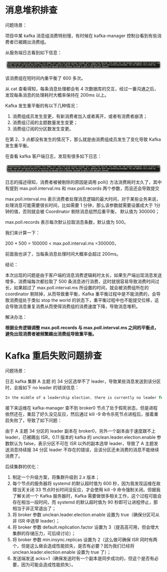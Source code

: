 # 消息堆积排查

问题场景：

项目中某 kafka 消息组消费特别慢，有时候在 kafka-manager 控制台看到有些消费者已被踢出消费组。

从服务端日志看到如下信息：

![图片](Kafka.assets/640)

该消费组在短时间内重平衡了 600 多次。

从 cat 查看得知，每条消息处理都会有 4 次数据库的交互，经过一番沟通之后，发现每条消息的处理耗时大概率保持在 200ms 以上。

Kafka 发生重平衡的有以下几种情况：

1. 消费组成员发生变更，有新消费者加入或者离开，或者有消费者崩溃；
2. 消费组订阅的主题数量发生变更；
3. 消费组订阅的分区数发生变更。

在第 2、3 点都没有发生的情况下，那么就是由消费组成员发生了变化导致 Kafka 发生重平衡。

在查看 kafka 客户端日志，发现有很多如下日志：

![图片](Kafka.assets/640)

日志的描述得知，消费者被被剔除的原因是调用 poll() 方法消费耗时太久了，其中有提到 max.poll.interval.ms 和 max.poll.records 两个参数，而且还会导致提交

max.poll.interval.ms 表示消费者处理消息逻辑的最大时间，对于某些业务来说，处理消息可能需要很长时间，比如需要 1 分钟，那么该参数就需要设置成大于 1分钟的值，否则就会被 Coordinator 剔除消息组然后重平衡， 默认值为 300000；

max.poll.records 表示每次默认拉取消息条数，默认值为 500。

我们来计算一下：

200 * 500 = 100000 < max.poll.interval.ms =300000，

前面我也讲了，当每条消息处理时间大概率会超过 200ms。

结论：

本次出现的问题是由于客户端的消息消费逻辑耗时太长，如果生产端出现消息发送增多，消费端每次都拉取了 500 条消息进行消费，这时就很容易导致消费时间过长，如果超过了 max.poll.interval.ms 所设置的时间，就会被消费组所在的 coordinator 剔除掉，从而导致重平衡，Kafka 重平衡过程中是不能消费的，会导致消费组处于类似 stop the world 的状态下，重平衡过程中也不能提交位移，这会导致消息重复消费从而使得消费组的消费速度下降，导致消息堆积。

解决办法：

**根据业务逻辑调整 max.poll.records 与 max.poll.interval.ms 之间的平衡点，避免出现消费者被频繁踢出消费组导致重平衡。**



# Kafka 重启失败问题排查

问题场景：

日志 kafka 集群 A 主题 的 34 分区选举不了 leader，导致某些消息发送到该分区时，会报如下 no leader 的错误信息：

```java
In the middle of a leadership election, there is currently no leader for this partition and hence it is unavailable for writes.
```

接下来运维在 kafka-manager 查不到 broker0 节点了处于假死状态，但是进程依然还在，重启了好久没见反应，然后通过 kill -9 命令杀死节点进程后，接着重启失败了，导致了如下问题：

由于 A 主题 34 分区的 leader 副本在 broker0，另外一个副本由于速度跟不上 leader，已被踢出 ISR，0.11 版本的 kafka 的 unclean.leader.election.enable 参数默认为 false，表示分区不可在 ISR 以外的副本选举 leader，导致了 A 主题发送消息持续报 34 分区 leader 不存在的错误，且该分区还未消费的消息不能继续消费了。



后续集群的优化：

1. 制定一个升级方案，将集群升级到 2.x 版本；
2. 每个节点的服务器将 systemd 的默认超时值为 600 秒，因为我发现运维在故障当天关闭 33 节点时长时间没反应，才会使用 kill -9 命令强制关闭。但据我了解关闭一个 Kafka 服务器时，Kafka 需要做很多相关工作，这个过程可能会存在相当一段时间，而 systemd 的默认超时值为 90 秒即可让进程停止，那相当于非正常退出了；
3. 将 broker 参数 unclean.leader.election.enable 设置为 true（确保分区可从非 ISR 中选举 leader）；
4. 将 broker 参数 default.replication.factor 设置为 3（提高高可用，但会增大集群的存储压力，可后续讨论）；
5. 将 broker 参数 min.insync.replicas 设置为 2（这么做可确保 ISR 同时有两个，但是这么做会造成性能损失，是否有必要？因为我们已经将 unclean.leader.election.enable 设置为 true 了）；
6. 发送端发送 acks=1（确保发送时有一个副本是同步成功的，但这个是否有必要，因为可能会造成性能损失）。